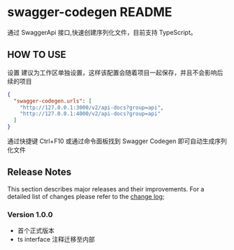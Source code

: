 # swagger-codegen README

通过 SwaggerApi 接口,快速创建序列化文件，目前支持 TypeScript。

## HOW TO USE

设置 建议为工作区单独设置，这样该配置会随着项目一起保存，并且不会影响后续的项目

```json
{
  "swagger-codegen.urls": [
    "http://127.0.0.1:3000/v2/api-docs?group=api",
    "http://127.0.0.1:4000/v2/api-docs?group=api"
  ]
}
```

通过快捷键 Ctrl+F10 或通过命令面板找到 Swagger Codegen 即可自动生成序列化文件

## Release Notes

This section describes major releases and their improvements. For a detailed list of changes please refer to the [change log](./CHANGELOG.md);

### Version 1.0.0

- 首个正式版本
- ts interface 注释迁移至内部
